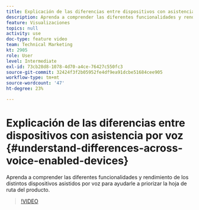 ```yaml
---
title: Explicación de las diferencias entre dispositivos con asistencia por voz
description: Aprenda a comprender las diferentes funcionalidades y rendimiento de los distintos dispositivos asistidos por voz para ayudarle a priorizar la hoja de ruta del producto.
feature: Visualizaciones
topics: null
activity: use
doc-type: feature video
team: Technical Marketing
kt: 2905
role: User
level: Intermediate
exl-id: 73cb28d8-1078-4d70-a4ce-76427c550fc3
source-git-commit: 32424f3f2b05952fe4df9ea91dcbe51684cee905
workflow-type: tm+mt
source-wordcount: '47'
ht-degree: 23%

---
```


# Explicación de las diferencias entre dispositivos con asistencia por voz {#understand-differences-across-voice-enabled-devices}

Aprenda a comprender las diferentes funcionalidades y rendimiento de los distintos dispositivos asistidos por voz para ayudarle a priorizar la hoja de ruta del producto.

>[!VIDEO](https://video.tv.adobe.com/v/27225/?quality=9)
